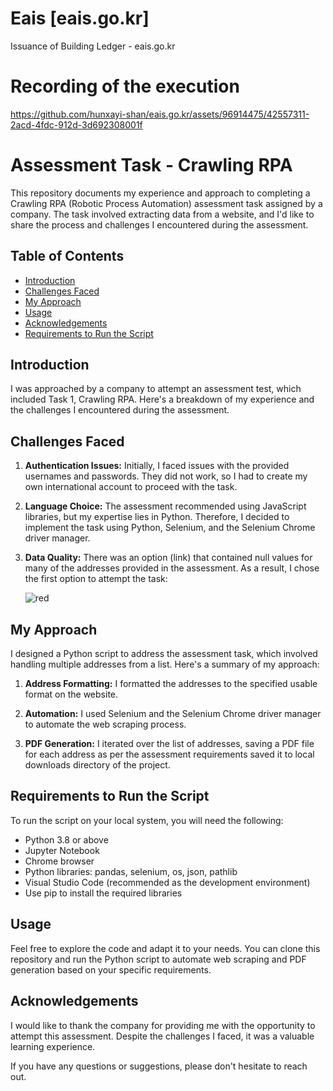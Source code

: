 # Eais [eais.go.kr]
Issuance of Building Ledger - eais.go.kr

# Recording of the execution
https://github.com/hunxayi-shan/eais.go.kr/assets/96914475/42557311-2acd-4fdc-912d-3d692308001f

# Assessment Task - Crawling RPA

This repository documents my experience and approach to completing a Crawling RPA (Robotic Process Automation) assessment task assigned by a company. The task involved extracting data from a website, and I'd like to share the process and challenges I encountered during the assessment.

## Table of Contents
- [Introduction](#introduction)
- [Challenges Faced](#challenges-faced)
- [My Approach](#my-approach)
- [Usage](#usage)
- [Acknowledgements](#acknowledgements)
- [Requirements to Run the Script](#requirements-to-run-the-script)

## Introduction

I was approached by a company to attempt an assessment test, which included Task 1, Crawling RPA. Here's a breakdown of my experience and the challenges I encountered during the assessment.

## Challenges Faced

1. **Authentication Issues:** Initially, I faced issues with the provided usernames and passwords. They did not work, so I had to create my own international account to proceed with the task.

2. **Language Choice:** The assessment recommended using JavaScript libraries, but my expertise lies in Python. Therefore, I decided to implement the task using Python, Selenium, and the Selenium Chrome driver manager.

3. **Data Quality:** There was an option (link) that contained null values for many of the addresses provided in the assessment. As a result, I chose the first option to attempt the task:
  
   ![red](https://github.com/hunxayi-shan/eais.go.kr/assets/96914475/c646b380-ea4c-41b9-a1d5-7e8c79f4227b)


## My Approach

I designed a Python script to address the assessment task, which involved handling multiple addresses from a list. Here's a summary of my approach:

1. **Address Formatting:** I formatted the addresses to the specified usable format on the website.

2. **Automation:** I used Selenium and the Selenium Chrome driver manager to automate the web scraping process.

3. **PDF Generation:** I iterated over the list of addresses, saving a PDF file for each address as per the assessment requirements saved it to local downloads directory of the project.

## Requirements to Run the Script

To run the script on your local system, you will need the following:

- Python 3.8 or above
- Jupyter Notebook
- Chrome browser
- Python libraries: pandas, selenium, os, json, pathlib
- Visual Studio Code (recommended as the development environment)
- Use pip to install the required libraries

## Usage

Feel free to explore the code and adapt it to your needs. You can clone this repository and run the Python script to automate web scraping and PDF generation based on your specific requirements.

## Acknowledgements

I would like to thank the company for providing me with the opportunity to attempt this assessment. Despite the challenges I faced, it was a valuable learning experience.

If you have any questions or suggestions, please don't hesitate to reach out.
